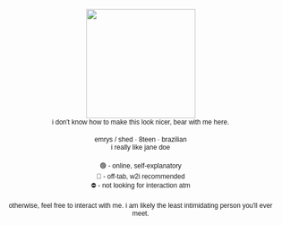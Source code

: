 <p align="center"><img src="https://media.discordapp.net/attachments/1308936918922297357/1337206603513991189/icon2.PNG?ex=67a69a32&is=67a548b2&hm=8727c249047dcdf6abcdee9c399e71215a05139dbfc481cd7ef0ccd1428c1782&=&format=webp&quality=lossless" class="fr-fic fr-dib" width="195" height="195">
	<br><span style="font-family: arial, helvetica, sans-serif; font-size: 12px;">i don&#39;t know how to make this look nicer, bear with me here.</span>
	<br>
	<br><span style="font-family: arial, helvetica, sans-serif; font-size: 12px;">emrys / shed &middot; 8teen &middot; brazilian</span>
	<br><span style="font-family: arial, helvetica, sans-serif; font-size: 12px;">i really like jane doe</span>
	<br>
	<br><span style="font-family: arial, helvetica, sans-serif; font-size: 12px;">🟢 - online, self-explanatory<br>🌙 - off-tab, w2i recommended<br>⛔ - not looking for interaction atm</span>
	<br>
	<br><span style="font-family: arial, helvetica, sans-serif; font-size: 12px;">otherwise, feel free to interact with me. i am likely the least intimidating person you&#39;ll ever meet.</span></p>
